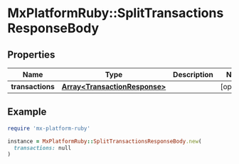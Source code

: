 # MxPlatformRuby::SplitTransactionsResponseBody

## Properties

| Name | Type | Description | Notes |
| ---- | ---- | ----------- | ----- |
| **transactions** | [**Array&lt;TransactionResponse&gt;**](TransactionResponse.md) |  | [optional] |

## Example

```ruby
require 'mx-platform-ruby'

instance = MxPlatformRuby::SplitTransactionsResponseBody.new(
  transactions: null
)
```

